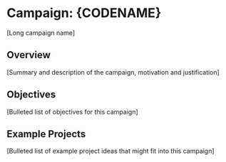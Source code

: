 # Campaign: {CODENAME}

[Long campaign name]

## Overview

[Summary and description of the campaign, motivation and justification]

## Objectives

[Bulleted list of objectives for this campaign]

## Example Projects

[Bulleted list of example project ideas that might fit into this campaign]
